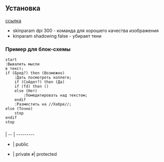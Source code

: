 ## Установка
[ссылка](https://www.youtube.com/watch?v=DkvuTSSCxSQ)

- skinparam dpi 300 - команда для хорошего качества изображения    
- kinparam shadowing false - убирает тени

### Пример для блок-схемы
~~~
start
:Вывалить мысли
в текст;
if (Бред?) then (Возможно)
    :Дать посмотреть коллеге;
    if (Сойдет?) then (Да)
    if (fd) then ()
    else (Нет)
        :Помедитировать над текстом;
    endif
    :Разместить на //Хабре//;
else (Точно)
    stop
endif
stop
~~~
###  

   |
-- | ---------
+  | public
-  | private
`#`| protected
